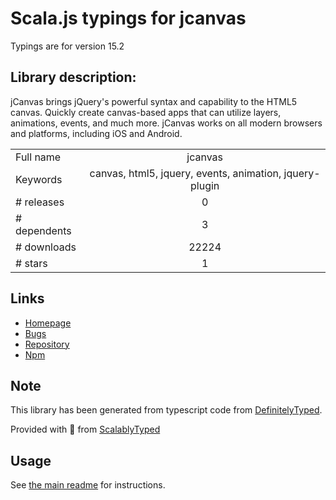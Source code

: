 
# Scala.js typings for jcanvas

Typings are for version 15.2

## Library description:
jCanvas brings jQuery's powerful syntax and capability to the HTML5 canvas. Quickly create canvas-based apps that can utilize layers, animations, events, and much more. jCanvas works on all modern browsers and platforms, including iOS and Android.

|                    |                 |
| ------------------ | :-------------: |
| Full name          | jcanvas |
| Keywords           | canvas, html5, jquery, events, animation, jquery-plugin |
| # releases         | 0 |
| # dependents       | 3 |
| # downloads        | 22224 |
| # stars            | 1 |

## Links
- [Homepage](https://projects.calebevans.me/jcanvas/)
- [Bugs](https://github.com/caleb531/jcanvas/issues)
- [Repository](https://github.com/caleb531/jcanvas)
- [Npm](https://www.npmjs.com/package/jcanvas)
    


## Note
This library has been generated from typescript code from [DefinitelyTyped](https://definitelytyped.org).

Provided with :purple_heart: from [ScalablyTyped](https://github.com/oyvindberg/ScalablyTyped)

## Usage
See [the main readme](../../readme.md) for instructions.


